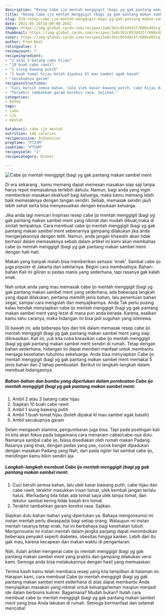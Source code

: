 ```yaml
---
description: "Resep Cabe ijo mentah menggigit (bagi yg gak pantang makan sambel ment yang lezat dan Mudah Dibuat"
title: "Resep Cabe ijo mentah menggigit (bagi yg gak pantang makan sambel ment yang lezat dan Mudah Dibuat"
slug: 529-resep-cabe-ijo-mentah-menggigit-bagi-yg-gak-pantang-makan-sambel-ment-yang-lezat-dan-mudah-dibuat
date: 2021-05-28T18:00:00.265Z
image: https://img-global.cpcdn.com/recipes/3a8c3b2c053d425f/680x482cq70/cabe-ijo-mentah-menggigit-bagi-yg-gak-pantang-makan-sambel-ment-foto-resep-utama.jpg
thumbnail: https://img-global.cpcdn.com/recipes/3a8c3b2c053d425f/680x482cq70/cabe-ijo-mentah-menggigit-bagi-yg-gak-pantang-makan-sambel-ment-foto-resep-utama.jpg
cover: https://img-global.cpcdn.com/recipes/3a8c3b2c053d425f/680x482cq70/cabe-ijo-mentah-menggigit-bagi-yg-gak-pantang-makan-sambel-ment-foto-resep-utama.jpg
author: Fred Neal
ratingvalue: 3
reviewcount: 7
recipeingredient:
- "2 atau 3 batang cabe hijau"
- "10 buah cabe rawit"
- "1 siung bawang putih"
- "1 buah tomat hijau boleh dipakai kl mau sambel agak basah"
- "secukupnya garam"
recipeinstructions:
- "Cuci bersih semua bahan, lalu ulek kasar bawang putih, cabe hijau dan cabe rawit, terakhir masukkan irisan tomat, ulek kembali jangan terlalu halus. #terkadang bila tidak ada tomat saya ulek tanpa tomat, dan tekstur sambal kering tidak basah krn tomat."
- "Terakhir tambahkan garam koreksi rasa. Sajikan."
categories:
- Resep
tags:
- cabe
- ijo
- mentah

katakunci: cabe ijo mentah 
nutrition: 140 calories
recipecuisine: Indonesian
preptime: "PT23M"
cooktime: "PT58M"
recipeyield: "1"
recipecategory: Dinner

---
```



![Cabe ijo mentah menggigit (bagi yg gak pantang makan sambel ment](https://img-global.cpcdn.com/recipes/3a8c3b2c053d425f/680x482cq70/cabe-ijo-mentah-menggigit-bagi-yg-gak-pantang-makan-sambel-ment-foto-resep-utama.jpg)

Di era  sekarang , kamu memang dapat memesan masakan siap saji tanpa harus repot memasaknya terlebih dahulu. Namun, bagi anda yang ingin memberikan masakan eksklusif bagi keluarga, maka kamu memang lebih baik memasaknya dengan tangan sendiri. Sebab, memasak sendiri jauh lebih sehat serta bisa menyesuaikan dengan kesukaan keluarga.

Jika anda lagi mencari inspirasi resep cabe ijo mentah menggigit (bagi yg gak pantang makan sambel ment yang nikmat dan mudah dibuat,maka di sinilah tempatnya. Cara membuat cabe ijo mentah menggigit (bagi yg gak pantang makan sambel ment  sebenarnya gampang dilakukan jika anda mengerjakannya dengan teliti. Namun, anda jangan khawatir akan tidak berhasil dalam memasaknya 
sebab dalam artikel ini kami akan membahas cabe ijo mentah menggigit (bagi yg gak pantang makan sambel ment dengan hati-hati.  

Makan yang banyak malah bisa memberikan sensasi &#39;enek&#39;. Sambal cabe ijo juga populer di Jakarta dan sekitarnya. Begini cara membuatnya: Bahan-bahan Kali ini giliran si pedas manis yang sederhana, tapi rasanya gak kalah enak.

Nah untuk anda yang mau memasak cabe ijo mentah menggigit (bagi yg gak pantang makan sambel ment yang sederhana, ada beberapa langkah yang dapat dilakukan, pertama memilih jenis bahan, lalu penentuan bahan segar, sampai cara mengolah dan menyajikannya. Anda Tak perlu pusing kalau hendak menyiapkan cabe ijo mentah menggigit (bagi yg gak pantang makan sambel ment yang lezat di mana pun anda berada. Karena, asalkan kamu  tahu caranya, maka hidangan ini bisa jadi suguhan yang istimewa.

Di bawah ini, ada beberapa tips dan trik dalam memasak resep cabe ijo mentah menggigit (bagi yg gak pantang makan sambel ment yang siap dikreasikan. Kali ini, yuk kita coba kreasikan cabe ijo mentah menggigit (bagi yg gak pantang makan sambel ment sendiri di rumah. Tetap dengan bahan sederhana, hidangan ini dapat memberi manfaat untuk membantu menjaga kesehatan tubuhmu sekeluarga. Anda bisa menyiapkan Cabe ijo mentah menggigit (bagi yg gak pantang makan sambel ment memakai 5 jenis bahan dan 2 tahap pembuatan. Berikut ini langkah-langkah dalam membuat hidangannya.

<!--inarticleads1-->

##### Bahan-bahan dan bumbu yang diperlukan dalam pembuatan Cabe ijo mentah menggigit (bagi yg gak pantang makan sambel ment:

1. Ambil 2 atau 3 batang cabe hijau
1. Siapkan 10 buah cabe rawit
1. Ambil 1 siung bawang putih
1. Ambil 1 buah tomat hijau (boleh dipakai kl mau sambel agak basah)
1. Ambil secukupnya garam


Selain mengasah stamina, pengumbaran juga bisa. Tapi pada postingan kali ini kita akan fokus pada bagaimana cara menanam cabai/cabe-nya dulu. Namanya sambal cabe ijo, biasa disediakan oleh rumah makan Padang. Rasanya yang khas, dengan pedas yang pas, cocok banget dipadukan dengan masakan Padang yang Nah, dari pada ngiler liat sambal cabe ijo, mendingan kamu bikin sendiri aja. 

<!--inarticleads2-->

##### Langkah-langkah membuat Cabe ijo mentah menggigit (bagi yg gak pantang makan sambel ment:

1. Cuci bersih semua bahan, lalu ulek kasar bawang putih, cabe hijau dan cabe rawit, terakhir masukkan irisan tomat, ulek kembali jangan terlalu halus. #terkadang bila tidak ada tomat saya ulek tanpa tomat, dan tekstur sambal kering tidak basah krn tomat.
1. Terakhir tambahkan garam koreksi rasa. Sajikan.


Siapkan dulu bahan-bahan yang diperlukan ya. Bahaya mengonsumsi mi instan mentah perlu diwaspadai bagi setiap orang. Walaupun mi instan mentah rasanya tetap enak, hal ini berbahaya bagi kesehatan tubuh. Mengonsumsi mi instan mentah dalam jangka panjang dapat menimbulkan beberapa penyakit seperti diabetes, obesitas hingga kanker. Lebih dari itu gak mau, karena kecapean dan makan waktu di pengantaran. 

Nah, itulah artikel mengenai  cabe ijo mentah menggigit (bagi yg gak pantang makan sambel ment  yang praktis dan gampang dilakukan versi kami. Semoga anda bisa melakukannya dengan hasil yang memuaskan. 

Terima kasih kamu telah membaca resep yang kita tampilkan di halaman ini. Harapan kami, cara membuat  Cabe ijo mentah menggigit (bagi yg gak pantang makan sambel ment sederhana di atas dapat membantu Anda menyiapkan masakan yang nikmat untuk keluarga/teman maupun menjadi ide dalam berbisnis kuliner. Bagaimana? Mudah bukan? Itulah cara membuat cabe ijo mentah menggigit (bagi yg gak pantang makan sambel ment yang bisa Anda lakukan di rumah. Semoga bermanfaat dan selamat mencoba!

